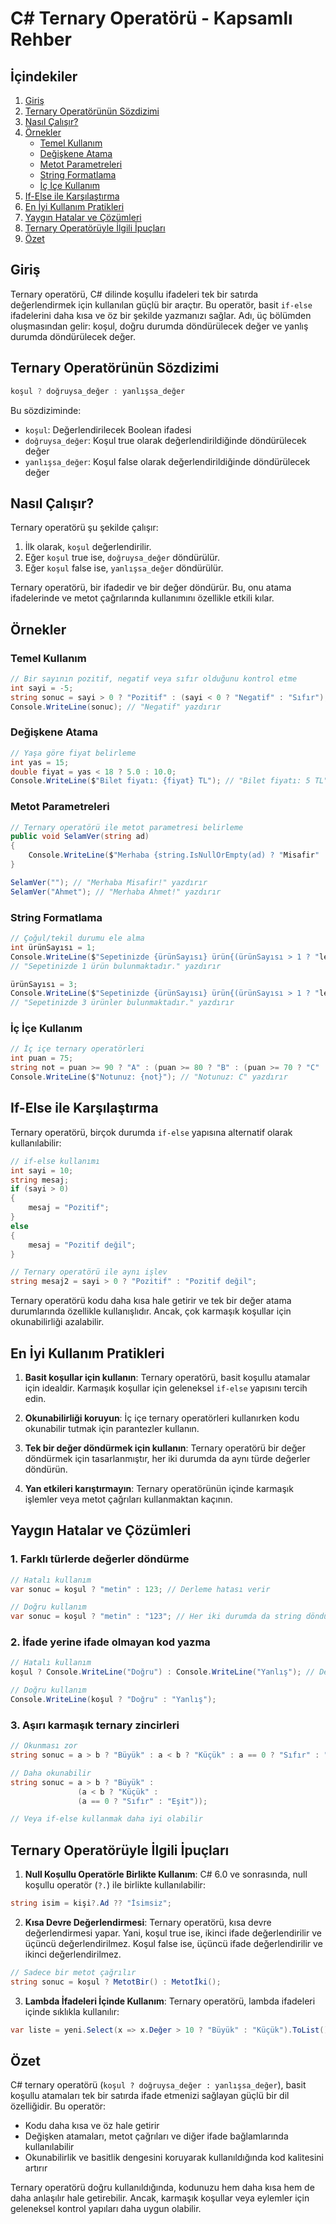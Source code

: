 # C# Ternary Operatörü - Kapsamlı Rehber

## İçindekiler
1. [Giriş](#giriş)
2. [Ternary Operatörünün Sözdizimi](#ternary-operatörünün-sözdizimi)
3. [Nasıl Çalışır?](#nasıl-çalışır)
4. [Örnekler](#örnekler)
   - [Temel Kullanım](#temel-kullanım)
   - [Değişkene Atama](#değişkene-atama)
   - [Metot Parametreleri](#metot-parametreleri)
   - [String Formatlama](#string-formatlama)
   - [İç İçe Kullanım](#iç-içe-kullanım)
5. [If-Else ile Karşılaştırma](#if-else-ile-karşılaştırma)
6. [En İyi Kullanım Pratikleri](#en-iyi-kullanım-pratikleri)
7. [Yaygın Hatalar ve Çözümleri](#yaygın-hatalar-ve-çözümleri)
8. [Ternary Operatörüyle İlgili İpuçları](#ternary-operatörüyle-ilgili-ipuçları)
9. [Özet](#özet)

## Giriş

Ternary operatörü, C# dilinde koşullu ifadeleri tek bir satırda değerlendirmek için kullanılan güçlü bir araçtır. Bu operatör, basit `if-else` ifadelerini daha kısa ve öz bir şekilde yazmanızı sağlar. Adı, üç bölümden oluşmasından gelir: koşul, doğru durumda döndürülecek değer ve yanlış durumda döndürülecek değer.

## Ternary Operatörünün Sözdizimi

```csharp
koşul ? doğruysa_değer : yanlışsa_değer
```

Bu sözdiziminde:
- `koşul`: Değerlendirilecek Boolean ifadesi
- `doğruysa_değer`: Koşul true olarak değerlendirildiğinde döndürülecek değer
- `yanlışsa_değer`: Koşul false olarak değerlendirildiğinde döndürülecek değer

## Nasıl Çalışır?

Ternary operatörü şu şekilde çalışır:

1. İlk olarak, `koşul` değerlendirilir.
2. Eğer `koşul` true ise, `doğruysa_değer` döndürülür.
3. Eğer `koşul` false ise, `yanlışsa_değer` döndürülür.

Ternary operatörü, bir ifadedir ve bir değer döndürür. Bu, onu atama ifadelerinde ve metot çağrılarında kullanımını özellikle etkili kılar.

## Örnekler

### Temel Kullanım

```csharp
// Bir sayının pozitif, negatif veya sıfır olduğunu kontrol etme
int sayi = -5;
string sonuc = sayi > 0 ? "Pozitif" : (sayi < 0 ? "Negatif" : "Sıfır");
Console.WriteLine(sonuc); // "Negatif" yazdırır
```

### Değişkene Atama

```csharp
// Yaşa göre fiyat belirleme
int yas = 15;
double fiyat = yas < 18 ? 5.0 : 10.0;
Console.WriteLine($"Bilet fiyatı: {fiyat} TL"); // "Bilet fiyatı: 5 TL" yazdırır
```

### Metot Parametreleri

```csharp
// Ternary operatörü ile metot parametresi belirleme
public void SelamVer(string ad)
{
    Console.WriteLine($"Merhaba {string.IsNullOrEmpty(ad) ? "Misafir" : ad}!");
}

SelamVer(""); // "Merhaba Misafir!" yazdırır
SelamVer("Ahmet"); // "Merhaba Ahmet!" yazdırır
```

### String Formatlama

```csharp
// Çoğul/tekil durumu ele alma
int ürünSayısı = 1;
Console.WriteLine($"Sepetinizde {ürünSayısı} ürün{(ürünSayısı > 1 ? "ler" : "")} bulunmaktadır.");
// "Sepetinizde 1 ürün bulunmaktadır." yazdırır

ürünSayısı = 3;
Console.WriteLine($"Sepetinizde {ürünSayısı} ürün{(ürünSayısı > 1 ? "ler" : "")} bulunmaktadır.");
// "Sepetinizde 3 ürünler bulunmaktadır." yazdırır
```

### İç İçe Kullanım

```csharp
// İç içe ternary operatörleri
int puan = 75;
string not = puan >= 90 ? "A" : (puan >= 80 ? "B" : (puan >= 70 ? "C" : (puan >= 60 ? "D" : "F")));
Console.WriteLine($"Notunuz: {not}"); // "Notunuz: C" yazdırır
```

## If-Else ile Karşılaştırma

Ternary operatörü, birçok durumda `if-else` yapısına alternatif olarak kullanılabilir:

```csharp
// if-else kullanımı
int sayi = 10;
string mesaj;
if (sayi > 0)
{
    mesaj = "Pozitif";
}
else
{
    mesaj = "Pozitif değil";
}

// Ternary operatörü ile aynı işlev
string mesaj2 = sayi > 0 ? "Pozitif" : "Pozitif değil";
```

Ternary operatörü kodu daha kısa hale getirir ve tek bir değer atama durumlarında özellikle kullanışlıdır. Ancak, çok karmaşık koşullar için okunabilirliği azalabilir.

## En İyi Kullanım Pratikleri

1. **Basit koşullar için kullanın**: Ternary operatörü, basit koşullu atamalar için idealdir. Karmaşık koşullar için geleneksel `if-else` yapısını tercih edin.

2. **Okunabilirliği koruyun**: İç içe ternary operatörleri kullanırken kodu okunabilir tutmak için parantezler kullanın.

3. **Tek bir değer döndürmek için kullanın**: Ternary operatörü bir değer döndürmek için tasarlanmıştır, her iki durumda da aynı türde değerler döndürün.

4. **Yan etkileri karıştırmayın**: Ternary operatörünün içinde karmaşık işlemler veya metot çağrıları kullanmaktan kaçının.

## Yaygın Hatalar ve Çözümleri

### 1. Farklı türlerde değerler döndürme

```csharp
// Hatalı kullanım
var sonuc = koşul ? "metin" : 123; // Derleme hatası verir

// Doğru kullanım
var sonuc = koşul ? "metin" : "123"; // Her iki durumda da string döndürür
```

### 2. İfade yerine ifade olmayan kod yazma

```csharp
// Hatalı kullanım
koşul ? Console.WriteLine("Doğru") : Console.WriteLine("Yanlış"); // Derleme hatası

// Doğru kullanım
Console.WriteLine(koşul ? "Doğru" : "Yanlış");
```

### 3. Aşırı karmaşık ternary zincirleri

```csharp
// Okunması zor
string sonuc = a > b ? "Büyük" : a < b ? "Küçük" : a == 0 ? "Sıfır" : "Eşit";

// Daha okunabilir
string sonuc = a > b ? "Büyük" : 
               (a < b ? "Küçük" : 
               (a == 0 ? "Sıfır" : "Eşit"));

// Veya if-else kullanmak daha iyi olabilir
```

## Ternary Operatörüyle İlgili İpuçları

1. **Null Koşullu Operatörle Birlikte Kullanım**: C# 6.0 ve sonrasında, null koşullu operatör (`?.`) ile birlikte kullanılabilir:

```csharp
string isim = kişi?.Ad ?? "İsimsiz";
```

2. **Kısa Devre Değerlendirmesi**: Ternary operatörü, kısa devre değerlendirmesi yapar. Yani, koşul true ise, ikinci ifade değerlendirilir ve üçüncü değerlendirilmez. Koşul false ise, üçüncü ifade değerlendirilir ve ikinci değerlendirilmez.

```csharp
// Sadece bir metot çağrılır
string sonuc = koşul ? MetotBir() : Metotİki();
```

3. **Lambda İfadeleri İçinde Kullanım**: Ternary operatörü, lambda ifadeleri içinde sıklıkla kullanılır:

```csharp
var liste = yeni.Select(x => x.Değer > 10 ? "Büyük" : "Küçük").ToList();
```

## Özet

C# ternary operatörü (`koşul ? doğruysa_değer : yanlışsa_değer`), basit koşullu atamaları tek bir satırda ifade etmenizi sağlayan güçlü bir dil özelliğidir. Bu operatör:

- Kodu daha kısa ve öz hale getirir
- Değişken atamaları, metot çağrıları ve diğer ifade bağlamlarında kullanılabilir
- Okunabilirlik ve basitlik dengesini koruyarak kullanıldığında kod kalitesini artırır

Ternary operatörü doğru kullanıldığında, kodunuzu hem daha kısa hem de daha anlaşılır hale getirebilir. Ancak, karmaşık koşullar veya eylemler için geleneksel kontrol yapıları daha uygun olabilir.

